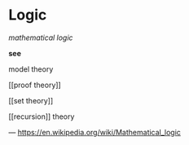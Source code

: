 # Logic

_mathematical logic_

**see**

model theory

[[proof theory]]

[[set theory]]

[[recursion]] theory

&mdash; <https://en.wikipedia.org/wiki/Mathematical_logic>
